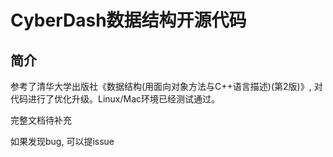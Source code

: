 # CyberDash数据结构开源代码
## 简介
  参考了清华大学出版社《数据结构(用面向对象方法与C++语言描述)(第2版)》, 对代码进行了优化升级。Linux/Mac环境已经测试通过。

  完整文档待补充

  如果发现bug, 可以提issue
